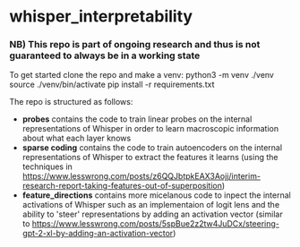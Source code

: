# whisper_interpretability
### NB) This repo is part of ongoing research and thus is not guaranteed to always be in a working state

To get started clone the repo and make a venv:
python3 -m venv ./venv
source ./venv/bin/activate
pip install -r requirements.txt

The repo is structured as follows:
 - **probes** contains the code to train linear probes on the internal representations of Whisper in order to learn macroscopic information about what each layer knows
 - **sparse coding** contains the code to train autoencoders on the internal representations of Whisper to extract the features it learns (using the techniques in https://www.lesswrong.com/posts/z6QQJbtpkEAX3Aojj/interim-research-report-taking-features-out-of-superposition)
 - **feature_directions** contains more micelanous code to inpect the internal activations of Whisper such as an implementaion of logit lens and the ability to 'steer' representations by adding an activation vector (similar to https://www.lesswrong.com/posts/5spBue2z2tw4JuDCx/steering-gpt-2-xl-by-adding-an-activation-vector)
